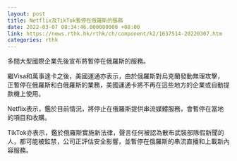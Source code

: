 ```yaml
---
layout: post
title: Netflix及TikTok暫停在俄羅斯的服務　
date: 2022-03-07 08:34:46.000000000 +08:00
link: https://news.rthk.hk/rthk/ch/component/k2/1637514-20220307.htm
categories: rthk
---
```


多間大型國際企業先後宣布將暫停在俄羅斯的服務。

繼Visa和萬事達卡之後，美國運通亦表示，由於俄羅斯對烏克蘭發動無理攻擊，正暫停在俄羅斯和白俄羅斯的業務，美國運通卡將不再在這些地方的企業或自動提款機上使用。

Netflix表示，鑑於目前情況，將停止在俄羅斯提供串流媒體服務，會暫停在當地的項目和收購。

TikTok亦表示，鑑於俄羅斯實施新法律，聲言任何被認為散布武裝部隊假新聞的人，都可能被監禁，公司正評估安全影響，並暫停在俄羅斯的串流直播和上載新內容服務。
